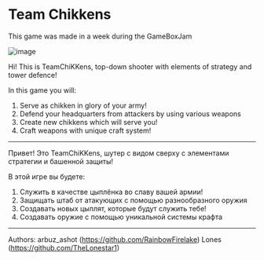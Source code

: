 # Team Chikkens

This game was made in a week during the GameBoxJam 

![image](https://github.com/RainbowFirelake/TeamChiKKens/assets/45136883/a4c8c08b-1c75-4af1-8caf-0319406c0b68)

Hi! This is TeamChiKKens, top-down shooter with elements of strategy and tower defence!

In this game you will: 
1. Serve as chikken in glory of your army!
2. Defend your headquarters from attackers by using various weapons
3. Create new chikkens which will serve you!
4. Craft weapons with unique craft system!

---------------------------------------------------------------

Привет! Это TeamChiKKens, шутер с видом сверху с элементами стратегии и башенной защиты!

В этой игре вы будете:
1. Служить в качестве цыплёнка во славу вашей армии!
2. Защищать штаб от атакующих с помощью разнообразного оружия
3. Создавать новых цыплят, которые будут служить тебе!
4. Создавать оружие с помощью уникальной системы крафта

---------------------------------------------------------------------

Authors:
arbuz_ashot (https://github.com/RainbowFirelake)
Lones (https://github.com/TheLonestar1)
 

